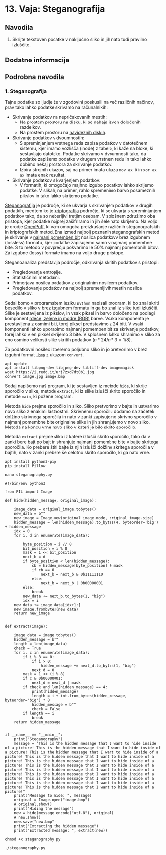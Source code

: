 # 13. Vaja: Steganografija

## Navodila

1. Skrijte tekstoven podatke v naključno sliko in jih nato tudi pravilno izluščite.

## Dodatne informacije

## Podrobna navodila

### 1. Steganografija

Tajne podatke so ljudje že v zgodovini poskusili na več različnih načinov, prav tako lahko podatke skrivamo na računalnikih:

- Skrivanje podatkov na nepričakovanih mestih:
    - Na prostem prostoru na disku, ki se nahaja izven določenih razdelkov.
    - Na prostem prostoru na [navideznih diskih](https://github.com/polz113/virtual_disk_injector).
- Skrivanje podatkov v dvoumnostih:
    - S spreminjanjem vrstnega reda zapisa podatkov v datotečnem sistemu, kjer imamo vozlišča (inode) z tabelo, ki kaže na bloke, ki sestavljajo datoteko. Podatke skrivamo v dvoumnosti tako, da podatke zapišemo podatke v drugem vrstnem redu in tako lahko dobimo nekaj prostora za skrivanje podatkov.
    - Izbira strojnih ukazov, saj na primer imata ukaza `mov ax 0` in `xor ax ax` imata enak rezultat.  
- Skrivanje podatkov s kvarjenjem podatkov:
    - V formatih, ki omogočajo majhno izgubo podatkov lahko skrijemo podatke. V slikah, na primer, rahlo spremenimo barvo posameznih pikslov in tako lahko skrijemo podatke.

[Steganografija](https://en.wikipedia.org/wiki/Steganography) je področje, ki se ukvarja s skrivanjem podatkov v drugih podatkih, medtem ko je [kriptografija](https://en.wikipedia.org/wiki/Cryptography) področje, ki se ukvarja s spreminjanjem podatkov tako, da so neberljivi tretjim osebam. V splošnem združimo oba pristopa, kjer podatke najprej zašifriramo in jih šele nato skrijemo. Na voljo je orodje [OpenPuff](https://embeddedsw.net/OpenPuff_Steganography_Home.html), ki vam omogoča preizkušanje različnih steganografskih in kriptografskih metod. Ena izmed najbolj poznanih steganografskih metod je skrivanje v [najmanj pomemben bit](https://www.boiteaklou.fr/Steganography-Least-Significant-Bit.html) nosilca podatkovv brez izgubnem (lossless) formatu, kjer podatke zapisujemo samo v najmanj pomembne bite. S to metodo v povprečju pokvarimo le 50% najmanj pomembnih bitov. Za izgubne (lossy) formate imamo na voljo druge pristope.

Steganoanaliza predstavlja področje, odkrivanja skritih podatkov s pristopi:

- Pregledovanja entropije.
- Statističnimi metodami.
- Primerjava nosilca podatkov z originalnim nosilcem podatkov.
- Pregledovanje podatkov na najbolj spremenljivih mestih nosilca podatkov.

Sedaj bomo v programskem jeziku `python` napisali program, ki bo znal skriti besedilo v sliko v brez izgubnem formatu in ga bo znal iz slike tudi izluščiti. Slike je sestavljena iz pikslov, in vsak piksel in barvo določeno na podlagi komponent [rdeče, zelene in modre (RGB)](https://en.wikipedia.org/wiki/RGB_color_model) barve. Vsaka komponenta je prestavljena z osmimi biti, torej piksel predstavimo z 24 biti. V vsaki komponenti lahko uporabimo najmanj pomemben bit za skrivanje podatkov, torej lahko v en piksel skrijemo 3 bite. V splošnem lahko shranimo v sliko za eno osmino velikosti slike skritih podatkov ($n*24/n*3 = 1/8$).

Za podatkovni nosilec izberemo poljubno sliko in jo pretvorimo v brez izgubni format [`.bmp`](https://en.wikipedia.org/wiki/BMP_file_format) z ukazom `convert`.

    apt update
    apt install libpng-dev libjpeg-dev libtiff-dev imagemagick
    wget https://i.redd.it/urj7zxd7dt0b1.jpg
    convert image.jpg image.bmp

Sedaj napišemo naš program, ki je sestavljen iz metode `hide`, ki skrije sporočilo v slike, metode `extract`, ki iz slike izlušči skrito sporočilo in metode `main`, ki požene program.

Metoda `hide` prejme sporočilo in sliko. Sliko pretvorimo v bajte in ustvarimo novo sliko z enakimi lastnostmi. Skrivnemu sporočilu dodamo na začetek dolžino skrivnega sporočila in nato v zanki zapisujemo skrivno sporočilo v najmanj pomembne bite originalne slike in jih shranjujemo v novo sliko. Metoda na koncu vrne novo sliko v kateri je bilo skrito sporočilo.

Metoda `extract` prejme sliko iz katere izlušči skrito sporočilo, tako da v zanki bere bajt po bajt in shranjuje najmanj pomembne bite v bajte skritega sporočila. Ko prebere štiri bajte iz njih izlušči dolžino skritega sporočila v bajtih, nato v zanki prebere še celotno skrito sporočilo, ki ga nato vrne.

    apt install python3-pip
    pip install Pillow

    nano steganography.py

    #!/bin/env python3

    from PIL import Image

    def hide(hidden_message, original_image):

        image_data = original_image.tobytes()
        new_data = b""
        new_image = Image.new(original_image.mode, original_image.size)
        hidden_message = len(hidden_message).to_bytes(4, byteorder='big') + hidden_message
        idx = 0
        for i, d in enumerate(image_data):

            byte_position = i // 8
            bit_position = i % 8
            mask = 1 << bit_position
            next_b = d
            if byte_position < len(hidden_message):
                cb = hidden_message[byte_position] & mask
                if cb == 0:
                    next_b = next_b & 0b11111110
                else:
                    next_b = next_b | 0b00000001
            else:
                break
            new_data += next_b.to_bytes(1, "big")
            idx = i
        new_data += image_data[idx+1:]
        new_image.frombytes(new_data)
        return new_image


    def extract(image):

        image_data = image.tobytes()
        hidden_message = b""
        length = len(image_data)
        check = True
        for i, c in enumerate(image_data):
            if i % 8 == 0:
                if i > 0:
                    hidden_message += next_d.to_bytes(1, "big")
                next_d = 0
            mask = 1 << (i % 8)
            if c & 0b00000001:
                next_d = next_d | mask
            if check and len(hidden_message) == 4:
                print(hidden_message)
                length = i + int.from_bytes(hidden_message, byteorder='big') * 8
                hidden_message = b""
                check = False
            if length == i:
                break
        return hidden_message


    if __name__ == "__main__":
        print("Steganography")
        message = "This is the hidden message that I want to hide inside of a picture! This is the hidden message that I want to hide inside of a picture! This is the hidden message that I want to hide inside of a picture! This is the hidden message that I want to hide inside of a picture! This is the hidden message that I want to hide inside of a picture! This is the hidden message that I want to hide inside of a picture! This is the hidden message that I want to hide inside of a picture! This is the hidden message that I want to hide inside of a picture! This is the hidden message that I want to hide inside of a picture! This is the hidden message that I want to hide inside of a picture! This is the hidden message that I want to hide inside of a picture!"
        print("Message to hide: ", message)
        original = Image.open("image.bmp")
        # original.show()
        print("Hiding the message")
        new = hide(message.encode("utf-8"), original)
        # new.show()
        new.save("new.bmp")
        print("Extracting the hidden message")
        print("Extracted message: ", extract(new))

    chmod +x steganography.py

    ./steganography.py